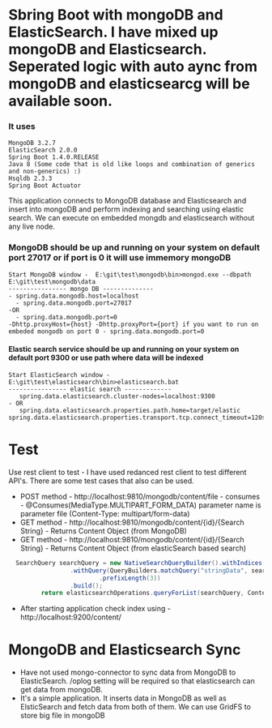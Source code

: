 #    Sbring Boot with mongoDB and ElasticSearch. I have mixed up mongoDB and Elasticsearch. Seperated logic with auto aync from mongoDB and elasticsearcg will be available soon.

### It uses 
    MongoDB 3.2.7
    ElasticSearch 2.0.0
    Spring Boot 1.4.0.RELEASE
    Java 8 (Some code that is old like loops and combination of generics and non-generics) :)
    Hsqldb 2.3.3
    Spring Boot Actuator


This application connects to MongoDB database and Elasticsearch and insert into mongoDB and perform indexing and searching using elastic search. 
We can execute on embedded mongdb and elasticsearch without any live node.


### MongoDB should be up and running on your system on default port 27017 or if port is 0 it will use immemory mongoDB
    Start MongoDB window -  E:\git\test\mongodb\bin>mongod.exe --dbpath E:\git\test\mongodb\data
    ---------------- mongo DB --------------
    - spring.data.mongodb.host=localhost
      - spring.data.mongodb.port=27017
    -OR
      - spring.data.mongodb.port=0
    -Dhttp.proxyHost={host} -Dhttp.proxyPort={port} if you want to run on embeded mongodb on port 0 - spring.data.mongodb.port=0

#### Elastic search service should be up and running on your system on default port 9300 or use path where data will be indexed
    Start ElasticSearch window -  E:\git\test\elasticsearch\bin>elasticsearch.bat
    ---------------- elastic search -------------
       spring.data.elasticsearch.cluster-nodes=localhost:9300 
    - OR
       spring.data.elasticsearch.properties.path.home=target/elastic
    spring.data.elasticsearch.properties.transport.tcp.connect_timeout=120s

# Test
Use rest client to test  - I have used redanced rest client to test different API's. There are some test cases that also can be used.


- POST method - http://localhost:9810/mongodb/content/file - consumes - @Consumes(MediaType.MULTIPART_FORM_DATA) parameter name is
   parameter file (Content-Type: multipart/form-data)
- GET method - http://localhost:9810/mongodb/content/{id}/{Search String} - Returns Content Object (from MongoDB)
- GET method - http://localhost:9810/mongodb/content/{id}/{Search String} - Returns Content Object (from elasticSearch based search)

```java
  SearchQuery searchQuery = new NativeSearchQueryBuilder().withIndices("content")
                 .withQuery(QueryBuilders.matchQuery("stringData", searchString)
                         .prefixLength(3))
                 .build();
         return elasticsearchOperations.queryForList(searchQuery, Content.class);
``` 
- After starting application check index using - http://localhost:9200/content/ 

# MongoDB and Elasticsearch Sync
- Have not used mongo-connector to sync data from MongoDB to ElasticSearch. /oplog setting will be required so that elasticsearch can get data from mongoDB.
- It's a simple application. It inserts data in MongoDB as well as ElsticSearch and fetch data from both of them. We can use GridFS to store big file in mongoDB